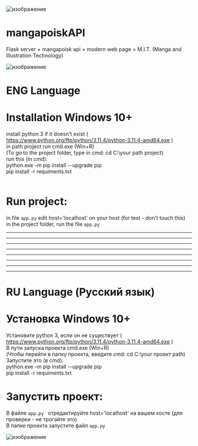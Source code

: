 ![изображение](https://github.com/geekAmis/mangapoiskAPI/assets/49157841/be0c6f51-74cd-4887-b05a-ac8599e3b522)

# mangapoiskAPI
Flask server + mangapoisk api + modern web page = M.I.T. (Manga and Illustration Technology)

![изображение](https://github.com/geekAmis/mangapoiskAPI/assets/49157841/b5f36cc1-b275-493d-bbf6-0a271e75d25b)



# ENG Language

# Installation Windows 10+
  install python 3 if it doesn't exist ( https://www.python.org/ftp/python/3.11.4/python-3.11.4-amd64.exe )<br>
  in path project run cmd.exe (Win+R)<br>
  (To go to the project folder, type in cmd: cd C:\your path project)<br>
  run this (in cmd):<br>
  python.exe -m pip install --upgrade pip<br>
  pip install -r requiments.txt<br>
<br>
# Run project:
  in file <code>app.py</code> edit host='localhost' on your host (for test - don't touch this)<br>
  in the project folder, run the file <code>app.py</code><br>


<hr><hr><hr><hr><hr><hr><hr><hr>

# RU Language (Русский язык)
# Установка Windows 10+
  Установите python 3, если он не существует ( https://www.python.org/ftp/python/3.11.4/python-3.11.4-amd64.exe )<br>
  В пути запуска проекта cmd.exe (Win+R)<br>
  (Чтобы перейти в папку проекта, введите cmd: cd C:\your проект path)<br>
  Запустите это (в cmd):<br>
  python.exe -m pip install --upgrade pip<br>
  pip install -r requiments.txt <br>

# Запустить проект:
  В файле <code>app.py </code> отредактируйте host='localhost' на вашем хосте (для проверки - не трогайте это)<br>
  В папке проекта запустите файл <code>app.py </code><br>





![изображение](https://github.com/geekAmis/mangapoiskAPI/assets/49157841/31a4a897-abbe-49e6-876e-e278d2f72da3)
